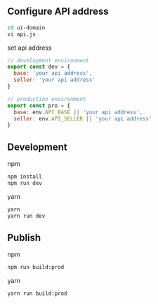 
## Configure API address

```bash
cd ui-domain
vi api.js
```

set api address

```javascript
// development environment
export const dev = {
  base: 'your api address',
  seller: 'your api address'
}

// production environment
export const pro = {
  base: env.API_BASE || 'your api address',
  seller: env.API_SELLER || 'your api address'
}

```


## Development
npm
```bash
npm install
npm run dev
```

yarn

```bash
yarn
yarn run dev
```


## Publish
npm
```bash
npm run build:prod
```

yarn
```bash
yarn run build:prod
```